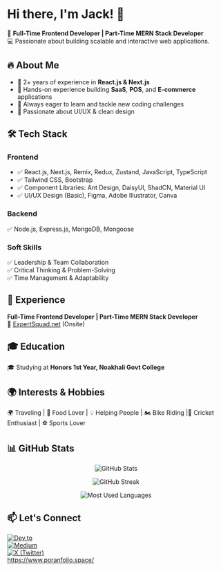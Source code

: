 # Hi there, I'm Jack! 👋  

🚀 **Full-Time Frontend Developer | Part-Time MERN Stack Developer**  
💻 Passionate about building scalable and interactive web applications.  

## 🔥 About Me  
- 🎯 2+ years of experience in **React.js & Next.js**
- 🧠 Hands-on experience building **SaaS**, **POS**, and **E-commerce** applications
- 🚀 Always eager to learn and tackle new coding challenges  
- 🎨 Passionate about UI/UX & clean design  

## 🛠 Tech Stack  

### **Frontend**
- ✅ React.js, Next.js, Remix, Redux, Zustand, JavaScript, TypeScript  
- ✅ Tailwind CSS, Bootstrap  
- ✅ Component Libraries: Ant Design, DaisyUI, ShadCN, Material UI  
- ✅ UI/UX Design (Basic), Figma, Adobe Illustrator, Canva  


### **Backend**  
✅ Node.js, Express.js, MongoDB, Mongoose  

### **Soft Skills**  
✅ Leadership & Team Collaboration  
✅ Critical Thinking & Problem-Solving  
✅ Time Management & Adaptability  

## 💼 Experience  
**Full-Time Frontend Developer | Part-Time MERN Stack Developer**  
📍 [ExpertSquad.net](https://expertsquad.net) (Onsite)  

## 🎓 Education  
🎓 Studying at **Honors 1st Year, Noakhali Govt College**  

## 🌍 Interests & Hobbies  
🌍 Traveling | 🍔 Food Lover | 💡 Helping People | 🏍️ Bike Riding |🏏 Cricket Enthusiast | ⚽ Sports Lover

## 📊 GitHub Stats  

<p align="center">
  <img src="https://github-readme-stats.vercel.app/api?username=poran120&show_icons=true&theme=solarized-light&hide_border=true&count_private=true&include_all_commits=true&rank_icon=github" alt="GitHub Stats" />
</p>

<p align="center">
  <img src="https://github-readme-streak-stats.herokuapp.com/?user=poran120&theme=bright&hide_border=true" alt="GitHub Streak" />
</p>

<p align="center">
  <img src="https://github-readme-stats.vercel.app/api/top-langs/?username=poran120&layout=compact&theme=vue&hide_border=true&langs_count=8" alt="Most Used Languages" />
</p>



 

## 📫 Let's Connect  

[![Dev.to](https://img.shields.io/badge/Dev.to-0A0A0A?style=flat-square&logo=devdotto&logoColor=white)](https://dev.to/jackfd120)  
[![Medium](https://img.shields.io/badge/Medium-12100E?style=flat-square&logo=medium&logoColor=white)](https://medium.com/)  
[![X (Twitter)](https://img.shields.io/badge/X-000000?style=flat-square&logo=x&logoColor=white)](https://x.com/jackfd120)  
https://www.poranfolio.space/


